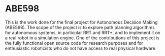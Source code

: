 # ABE598

This is the work done for the final project for Autonomous Decision Making (ABE598). The scope of the project is to explore path planning algorithms for autonomous systems, in particular RRT and RRT*, and to implement it on a real robot in a simulation engine. One of the contributions of this project is the fully functional open source code for research purposes and for enthusiastic roboticists who do not have access to real physical hardware.

